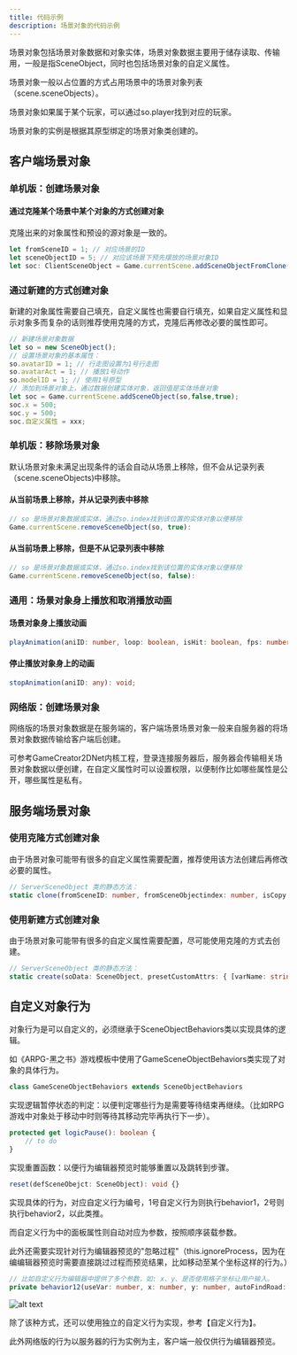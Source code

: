 ```yaml
---
title: 代码示例
description: 场景对象的代码示例
---
```


场景对象包括场景对象数据和对象实体，场景对象数据主要用于储存读取、传输用，一般是指SceneObject，同时也包括场景对象的自定义属性。

场景对象一般以占位置的方式占用场景中的场景对象列表（scene.sceneObjects）。

场景对象如果属于某个玩家，可以通过so.player找到对应的玩家。

场景对象的实例是根据其原型绑定的场景对象类创建的。

<!-- - [概念：场景对象](/zh_hans/getting-started/sceneobject)
- [API-通用-场景对象基类: SceneObject](/zh_hans/library/2d/generic/sceneobject)
- [API-通用-场景对象实体类: SceneObjectEntity](/zh_hans/library/2d/generic/sceneobjectentity)
- [API-客户端-场景对象类: ClientSceneObject](/zh_hans/library/2d/client/clientsceneobject)
- [API-服务端-场景对象类: ServerSceneObject](/zh_hans/library/2dnetwork/server/serversceneobject) -->

## 客户端场景对象

### 单机版：创建场景对象

#### 通过克隆某个场景中某个对象的方式创建对象

克隆出来的对象属性和预设的源对象是一致的。

```ts [Script.ts]
let fromSceneID = 1; // 对应场景的ID
let sceneObjectID = 5; // 对应该场景下预先摆放的场景对象ID
let soc: ClientSceneObject = Game.currentScene.addSceneObjectFromClone(fromSceneID, sceneObjectID, true) as any;
```

### 通过新建的方式创建对象

新建的对象属性需要自己填充，自定义属性也需要自行填充，如果自定义属性和显示对象多而复杂的话则推荐使用克隆的方式，克隆后再修改必要的属性即可。

```ts [Script.ts]
// 新建场景对象数据
let so = new SceneObject();
// 设置场景对象的基本属性：
so.avatarID = 1; // 行走图设置为1号行走图
so.avatarAct = 1; // 播放1号动作
so.modelID = 1; // 使用1号原型
// 添加到场景对象上，通过数据创建实体对象，返回值是实体场景对象
let soc = Game.currentScene.addSceneObject(so,false,true);
soc.x = 500;
soc.y = 500;
soc.自定义属性 = xxx;
```

### 单机版：移除场景对象

默认场景对象未满足出现条件的话会自动从场景上移除，但不会从记录列表（scene.sceneObjects)中移除。

#### 从当前场景上移除，并从记录列表中移除

```ts [Script.ts]
// so 是场景对象数据或实体，通过so.index找到该位置的实体对象以便移除
Game.currentScene.removeSceneObject(so, true):
```

#### 从当前场景上移除，但是不从记录列表中移除

```ts [Script.ts]
// so 是场景对象数据或实体，通过so.index找到该位置的实体对象以便移除
Game.currentScene.removeSceneObject(so, false):
```

### 通用：场景对象身上播放和取消播放动画

#### 场景对象身上播放动画

```ts [Script.ts]
playAnimation(aniID: number, loop: boolean, isHit: boolean, fps: number = null, superposition: boolean = false): Animation
```

#### 停止播放对象身上的动画

```ts [Script.ts]
stopAnimation(aniID: any): void;
```

### 网络版：创建场景对象

网络版的场景对象数据是在服务端的，客户端场景场景对象一般来自服务器的将场景对象数据传输给客户端后创建。

可参考GameCreator2DNet内核工程，登录连接服务器后，服务器会传输相关场景对象数据以便创建，在自定义属性时可以设置权限，以便制作比如哪些属性是公开，哪些属性是私有。

## 服务端场景对象

### 使用克隆方式创建对象

由于场景对象可能带有很多的自定义属性需要配置，推荐使用该方法创建后再修改必要的属性。

```ts [Script.ts]
// ServerSceneObject 类的静态方法：
static clone(fromSceneID: number, fromSceneObjectindex: number, isCopy: boolean = true): ServerSceneObject
```

### 使用新建方式创建对象

由于场景对象可能带有很多的自定义属性需要配置，尽可能使用克隆的方式去创建。

```ts [Script.ts]
// ServerSceneObject 类的静态方法：
static create(soData: SceneObject, presetCustomAttrs: { [varName: string]: { varType: number, value: any, copy: boolean } } = null, player: ServerPlayer = null, isClone: boolean = true): ServerSceneObject {
```

## 自定义对象行为

对象行为是可以自定义的，必须继承于SceneObjectBehaviors类以实现具体的逻辑。

如《ARPG-黑之书》游戏模板中使用了GameSceneObjectBehaviors类实现了对象的具体行为。

```ts [Script.ts]
class GameSceneObjectBehaviors extends SceneObjectBehaviors
```

实现逻辑暂停状态的判定：以便判定哪些行为是需要等待结束再继续。（比如RPG游戏中对象处于移动中时则等待其移动完毕再执行下一步）。

```ts [Script.ts]
protected get logicPause(): boolean {
    // to do 
}
```

实现重置函数：以便行为编辑器预览时能够重置以及跳转到步骤。

```ts [Script.ts]
reset(defSceneObejct: SceneObject): void {}
```

实现具体的行为，对应自定义行为编号，1号自定义行为则执行behavior1，2号则执行behavior2，以此类推。

而自定义行为中的面板属性则自动对应为参数，按照顺序装载参数。

此外还需要实现针对行为编辑器预览的"忽略过程"（this.ignoreProcess，因为在编编辑器预览时需要直接跳过过程而预览结果，比如移动至某个坐标这样的行为。）

```ts [Script.ts]
// 比如自定义行为编辑器中提供了多个参数，如: x、y、是否使用格子坐标让用户输入。
private behavior12(useVar: number, x: number, y: number, autoFindRoad: boolean, xVarID: number, yVarID: number, useGrid: boolean, relative: boolean, whenCantMoveRetry: boolean, ifObstacleHandleMode: number, moveToGridCenter: boolean, mode: any) {}
```

![alt text](https://cdn.gcw.wiki/gcw/image/zh_hans/getting-started/8.sceneobject/10.script/image.png)

除了该种方式，还可以使用独立的自定义行为实现，参考【自定义行为】。

此外网络版的行为以服务器的行为实例为主，客户端一般仅供行为编辑器预览。

<!-- ## 参考资料

- [GameCreator2D内核工程](/zh_hans/getting-started/createproject#根据开发者内核创建工程)
- [GameCreator2DNet内核工程](/zh_hans/getting-started/createproject#根据开发者内核创建工程)
- [API-单机版-场景对象基类: SceneObject](/zh_hans/library/2d/generic/sceneobject)
- [API-单机版-场景对象实体类: SceneObjectEntity](/zh_hans/library/2d/generic/sceneobjectentity)
- [API-单机版-场景对象行为基类: SceneObjectBehaviors](/zh_hans/library/2d/generic/sceneobjectbehaviors)
- [API-单机版-客户端场景对象类: ClientSceneObject](/zh_hans/library/2d/client/clientsceneobject)
- [API-网络版-场景对象基类: SceneObject](/zh_hans/library/2dnetwork/generic/sceneobject)
- [API-网络版-场景对象实体类: SceneObjectEntity](/zh_hans/library/2dnetwork/generic/sceneobjectentity)
- [API-网络版-场景对象行为基类: SceneObjectBehaviors](/zh_hans/library/2dnetwork/generic/sceneobjectbehaviors)
- [API-网络版-客户端场景对象类: ClientSceneObject](/zh_hans/library/2dnetwork/client/clientsceneobject)
- [API-网络版-服务端场景对象类: ServerSceneObject](/zh_hans/library/2dnetwork/server/serversceneobject) -->
